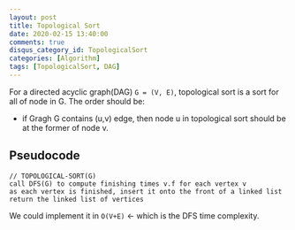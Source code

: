 ```yaml
---
layout: post
title: Topological Sort
date: 2020-02-15 13:40:00
comments: true
disqus_category_id: TopologicalSort
categories: [Algorithm]
tags: [TopologicalSort, DAG]
---
```


For a directed acyclic graph(DAG) `G = (V, E)`, topological sort is a sort for all of node in G. The order should be:

- if Gragh G contains (u,v) edge, then node u in topological sort should be at the former of node v.

## Pseudocode

```
// TOPOLOGICAL-SORT(G)
call DFS(G) to compute finishing times v.f for each vertex v
as each vertex is finished, insert it onto the front of a linked list
return the linked list of vertices
```

We could implement it in `O(V+E)` <- which is the DFS time complexity.
